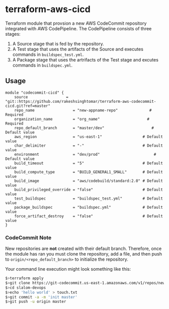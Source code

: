 # terraform-aws-cicd
Terraform module that provsion a new AWS CodeCommit repository integrated with AWS CodePipeline. The CodePipeline consists of three stages:

1. A Source stage that is fed by the repository.
2. A Test stage that uses the artifacts of the Source and executes commands in `buildspec_test.yml`.
3. A Package stage that uses the artrifacts of the Test stage and excutes commands in `buildspec.yml`.

## Usage
```hcl
module "codecommit-cicd" {
    source                 = "git::https://github.com/rakeshsinghtomar/terraform-aws-codecommit-cicd.git?ref=master"
    repo_name                 = "new-appname-repo"              # Required
    organization_name         = "org_name"                     # Required
    repo_default_branch       = "master/dev"                     # Default value
    aws_region                = "us-east-1"                  # Default value
    char_delimiter            = "-"                          # Default value
    environment               = "dev/prod"                        # Default value
    build_timeout             = "5"                          # Default value
    build_compute_type        = "BUILD_GENERAL1_SMALL"       # Default value
    build_image               = "aws/codebuild/standard:2.0" # Default value
    build_privileged_override = "false"                      # Default value
    test_buildspec            = "buildspec_test.yml"         # Default value
    package_buildspec         = "buildspec.yml"              # Default value
    force_artifact_destroy    = "false"                      # Default value
}
```

### CodeCommit Note
New repositories are **not** created with their default branch. Therefore, once the module has ran you must clone the repository, add a file, and then push to `origin/<repo_default_branch>` to initialize the repository.

Your command line execution might look something like this:

```bash
$>terraform apply
$>git clone https://git-codecommit.us-east-1.amazonaws.com/v1/repos/new-appname-repo
$>cd slalom-devops
$>echo 'hello world' > touch.txt
$>git commit -a -m 'init master'
$>git push -u origin master
```
